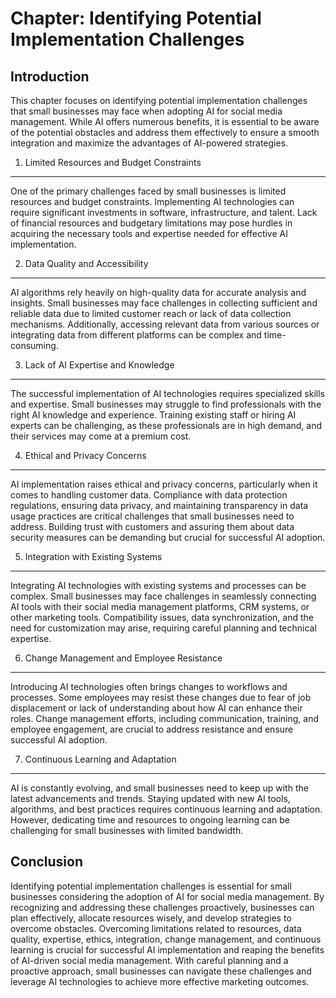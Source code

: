 Chapter: Identifying Potential Implementation Challenges
========================================================

Introduction
------------

This chapter focuses on identifying potential implementation challenges that small businesses may face when adopting AI for social media management. While AI offers numerous benefits, it is essential to be aware of the potential obstacles and address them effectively to ensure a smooth integration and maximize the advantages of AI-powered strategies.

1. Limited Resources and Budget Constraints
-------------------------------------------

One of the primary challenges faced by small businesses is limited resources and budget constraints. Implementing AI technologies can require significant investments in software, infrastructure, and talent. Lack of financial resources and budgetary limitations may pose hurdles in acquiring the necessary tools and expertise needed for effective AI implementation.

2. Data Quality and Accessibility
---------------------------------

AI algorithms rely heavily on high-quality data for accurate analysis and insights. Small businesses may face challenges in collecting sufficient and reliable data due to limited customer reach or lack of data collection mechanisms. Additionally, accessing relevant data from various sources or integrating data from different platforms can be complex and time-consuming.

3. Lack of AI Expertise and Knowledge
-------------------------------------

The successful implementation of AI technologies requires specialized skills and expertise. Small businesses may struggle to find professionals with the right AI knowledge and experience. Training existing staff or hiring AI experts can be challenging, as these professionals are in high demand, and their services may come at a premium cost.

4. Ethical and Privacy Concerns
-------------------------------

AI implementation raises ethical and privacy concerns, particularly when it comes to handling customer data. Compliance with data protection regulations, ensuring data privacy, and maintaining transparency in data usage practices are critical challenges that small businesses need to address. Building trust with customers and assuring them about data security measures can be demanding but crucial for successful AI adoption.

5. Integration with Existing Systems
------------------------------------

Integrating AI technologies with existing systems and processes can be complex. Small businesses may face challenges in seamlessly connecting AI tools with their social media management platforms, CRM systems, or other marketing tools. Compatibility issues, data synchronization, and the need for customization may arise, requiring careful planning and technical expertise.

6. Change Management and Employee Resistance
--------------------------------------------

Introducing AI technologies often brings changes to workflows and processes. Some employees may resist these changes due to fear of job displacement or lack of understanding about how AI can enhance their roles. Change management efforts, including communication, training, and employee engagement, are crucial to address resistance and ensure successful AI adoption.

7. Continuous Learning and Adaptation
-------------------------------------

AI is constantly evolving, and small businesses need to keep up with the latest advancements and trends. Staying updated with new AI tools, algorithms, and best practices requires continuous learning and adaptation. However, dedicating time and resources to ongoing learning can be challenging for small businesses with limited bandwidth.

Conclusion
----------

Identifying potential implementation challenges is essential for small businesses considering the adoption of AI for social media management. By recognizing and addressing these challenges proactively, businesses can plan effectively, allocate resources wisely, and develop strategies to overcome obstacles. Overcoming limitations related to resources, data quality, expertise, ethics, integration, change management, and continuous learning is crucial for successful AI implementation and reaping the benefits of AI-driven social media management. With careful planning and a proactive approach, small businesses can navigate these challenges and leverage AI technologies to achieve more effective marketing outcomes.
